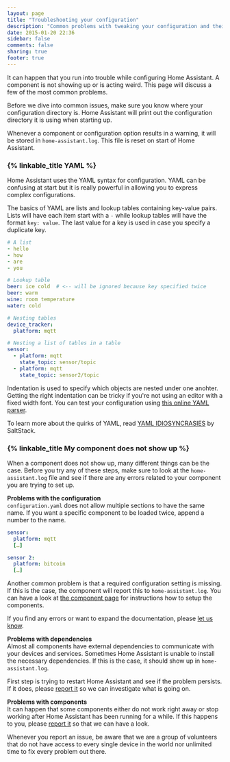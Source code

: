 ```yaml
---
layout: page
title: "Troubleshooting your configuration"
description: "Common problems with tweaking your configuration and their solutions."
date: 2015-01-20 22:36
sidebar: false
comments: false
sharing: true
footer: true
---
```


It can happen that you run into trouble while configuring Home Assistant. A component is not
showing up or is acting weird. This page will discuss a few of the most common problems.

Before we dive into common issues, make sure you know where your configuration directory is.
Home Assistant will print out the configuration directory it is using when starting up.

Whenever a component or configuration option results in a warning, it will be stored in
`home-assistant.log`. This file is reset on start of Home Assistant.

### {% linkable_title YAML %}

Home Assistant uses the YAML syntax for configuration. YAML can be confusing at start but it is really
powerful in allowing you to express complex configurations.

The basics of YAML are lists and lookup tables containing key-value pairs. Lists will have each item
start with a `-` while lookup tables will have the format `key: value`. The last value for a key is
used in case you specify a duplicate key.

```yaml
# A list
- hello
- how
- are
- you

# Lookup table
beer: ice cold  # <-- will be ignored because key specified twice
beer: warm
wine: room temperature
water: cold

# Nesting tables
device_tracker:
  platform: mqtt

# Nesting a list of tables in a table
sensor:
  - platform: mqtt
    state_topic: sensor/topic
  - platform: mqtt
    state_topic: sensor2/topic
```

Indentation is used to specify which objects are nested under one anohter. Getting the right indentation
can be tricky if you're not using an editor with a fixed width font. You can test your
configuration using [this online YAML parser](http://yaml-online-parser.appspot.com/).

To learn more about the quirks of YAML, read
[YAML IDIOSYNCRASIES](https://docs.saltstack.com/en/latest/topics/troubleshooting/yaml_idiosyncrasies.html)
by SaltStack.

### {% linkable_title My component does not show up %}
When a component does not show up, many different things can be the case. Before you try any of
these steps, make sure to look at the `home-assistant.log` file and see if there are any errors
related to your component you are trying to set up.

**Problems with the configuration<br>**
`configuration.yaml` does not allow multiple sections to have the same name. If you want a
 specific component to be loaded twice, append a number to the name.

```yaml
sensor:
  platform: mqtt
  […]

sensor 2:
  platform: bitcoin
  […]
```

Another common problem is that a required configuration setting is missing. If this is the
case, the component will report this to `home-assistant.log`. You can have a look at
[the component page](/components/) for instructions how to setup the components.

If you find any errors or want to expand the documentation, please
[let us know](https://github.com/balloob/home-assistant.io/issues).

**Problems with dependencies<br>**
Almost all components have external dependencies to communicate with your devices and services.
Sometimes Home Assistant is unable to install the necessary dependencies. If this is the case, it
should show up in `home-assistant.log`.

First step is trying to restart Home Assistant and see if the problem persists. If it does, please
[report it](https://github.com/balloob/home-assistant/issues) so we can investigate what is going on.

**Problems with components<br>**
It can happen that some components either do not work right away or stop working after Home
Assistant has been running for a while. If this happens to you, please
[report it](https://github.com/balloob/home-assistant/issues) so that we can have a look.

<p class='note'>
Whenever you report an issue, be aware that we are a group of volunteers that do not have access to
every single device in the world nor unlimited time to fix every problem out there.
</p>
